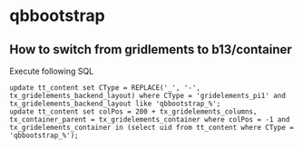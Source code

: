 qbbootstrap
===========

How to switch from gridlements to b13/container
-----------------------------------------------

Execute following SQL

```
update tt_content set CType = REPLACE('_', '-', tx_gridelements_backend_layout) where CType = 'gridelements_pi1' and tx_gridelements_backend_layout like 'qbbootstrap_%';
update tt_content set colPos = 200 + tx_gridelements_columns, tx_container_parent = tx_gridelements_container where colPos = -1 and tx_gridelements_container in (select uid from tt_content where CType = 'qbbootstrap_%');
```

